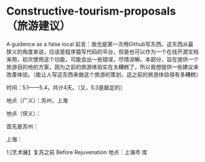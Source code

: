 # Constructive-tourism-proposals （旅游建议）
A guidence as a false local
前言：我也是第一次用Github写东西，这东西从最狭义的角度来说，应该是程序猿写代码的平台，但是也可以作为一个在线开源文档来用，初次使用这个功能，可能会出一些错误，尽情谅解。本部分，旨在提供一个旅游目的地的方案，因为之前的旅游体验实在太糟糕了，所以我想提供一些建议来改善体验。（能让人写这东西来做这个旅游的策划，这之前的旅游体验得有多糟糕）

时间：5.1——5.4，共计4天。（又，5.3是敲定的）

地点（广义）：苏州，上海

地点（侠义）：



首先是苏州：

上海：

1.[艺术展】复苏之前 Before Rejuvenation
  地点：上海市 库
